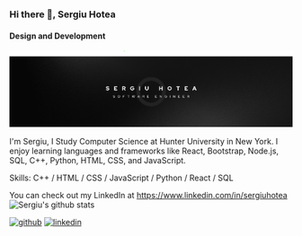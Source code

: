 ### Hi there 👋, Sergiu Hotea
#### Design and Development
![Design and Development](https://github.com/shotea/shotea/blob/main/B2.png)

I'm Sergiu, I Study Computer Science at Hunter University in New York. I enjoy learning languages and frameworks like React, Bootstrap, Node.js, SQL, C++, Python, HTML, CSS, and JavaScript. 

Skills: C++ / HTML / CSS / JavaScript / Python / React / SQL

 You can check out my LinkedIn at https://www.linkedin.com/in/sergiuhotea
![Sergiu's github stats](https://github-readme-stats.vercel.app/api?username=shotea)

[<img src='https://cdn.jsdelivr.net/npm/simple-icons@3.0.1/icons/github.svg' alt='github' height='40'>](https://github.com/shotea)  [<img src='https://cdn.jsdelivr.net/npm/simple-icons@3.0.1/icons/linkedin.svg' alt='linkedin' height='40'>](https://www.linkedin.com/in/sergiuhotea/)  



  
